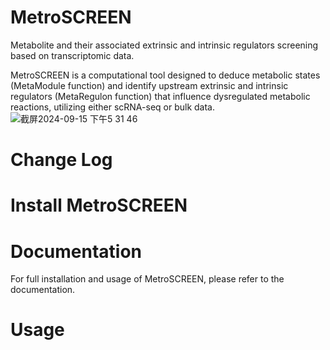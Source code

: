 # MetroSCREEN
Metabolite and their associated extrinsic and intrinsic regulators screening based on transcriptomic data. 

MetroSCREEN is a computational tool designed to deduce metabolic states (MetaModule function) and identify upstream extrinsic and intrinsic regulators (MetaRegulon function) that influence dysregulated metabolic reactions, utilizing either scRNA-seq or bulk data.
![截屏2024-09-15 下午5 31 46](https://github.com/user-attachments/assets/f2405183-677b-4f0e-97a7-0b6b39a656f4)

# Change Log

# Install MetroSCREEN

# Documentation
For full installation and usage of MetroSCREEN, please refer to the documentation.
# Usage
